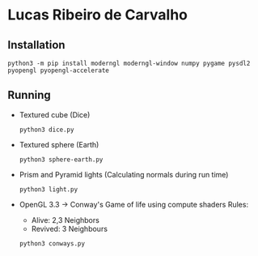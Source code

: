 Lucas Ribeiro de Carvalho
======

Installation
------

`python3 -m pip install moderngl moderngl-window numpy pygame pysdl2 pyopengl pyopengl-accelerate`

Running
------
+ Textured cube (Dice)

   `python3 dice.py`

+ Textured sphere (Earth)

   `python3 sphere-earth.py`

+ Prism and Pyramid lights (Calculating normals during run time)

   `python3 light.py`

+ OpenGL 3.3 -> Conway's Game of life using compute shaders 
    Rules:
  * Alive: 2,3 Neighbors
  * Revived: 3 Neighbours

   `python3 conways.py`

